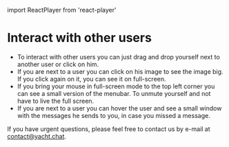 import ReactPlayer from 'react-player'


# Interact with other users

- To interact with other users you can just drag and drop yourself next to another user or click on him.
- If you are next to a user you can click on his image to see the image big. If you click again on it, you can see it on full-screen.
- If you bring your mouse in full-screen mode to the top left corner you can see a small version of the menubar. To unmute yourself and not have to live the full screen.
- If you are next to a user you can hover the user and see a small window with the messages he sends to you, in case you missed a message.


<ReactPlayer playing controls url='/video/demo_light2.mp4' playing={true} loop={true} controls={false} />


If you have urgent questions, please feel free to contact us by e-mail at [contact@yacht.chat](mailto:contact@yacht.chat).